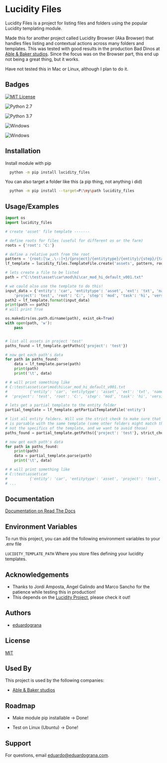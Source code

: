 
#  Lucidity Files

Lucidity Files is a project for listing files and folders using the popular Lucidity templating module.

Made this for another project called Lucidity Browser (Aka Browser) that handles files listing and contextual actions across many folders and templates. This was tested with good results in the production Bad Dinos at [Able & Baker studios](https://ableandbakerstudios.com/). Since the focus was on the Browser part, this end up not being a great thing, but it works.

Have not tested this in Mac or Linux, although I plan to do it.




## Badges

[![MIT License](https://img.shields.io/badge/License-MIT-green.svg)](https://choosealicense.com/licenses/mit/)

![Python 2.7](https://img.shields.io/badge/Python-2-blue)

![Python 3.7](https://img.shields.io/badge/Python-3-blue)

![Windows](https://img.shields.io/badge/OS-Windows-blue)

![Windows](https://img.shields.io/badge/Status-Beta-yellow)


## Installation

Install module with pip

```bash
  python -m pip install lucidity_files
```

You can also target a folder like this (a pip thing, not anything i did)

```bash
  python -m pip install --target=P:\my\path lucidity_files
```

## Usage/Examples

```python
import os
import lucidity_files

# create 'asset' file template -------

# define roots for files (useful for different os or the farm)
roots = {'root': 'C:'}

# define a relative path from the root
pattern = '{root:[\w_.\-:]+}/{project}/{entitytype}/{entity}/{step}/{task}/{entity}_{step}_{task}_{name}_v{version}.{ext}'
lf_template = lucidity_files.TemplateFile.create('assets', pattern, roots=roots)

# lets create a file to be listed
path = r"C:\test\asset\car\mod\hi\car_mod_hi_default_v001.txt"

# we could also use the template to do this!
input_data = {'entity': 'car', 'entitytype': 'asset', 'ext': 'txt', 'name': 'default',
    'project': 'test', 'root': 'C:', 'step': 'mod', 'task': 'hi', 'version': '001'}
path2 = lf_template.format(input_data)
print(path == path2)
# will print True

os.makedirs(os.path.dirname(path), exist_ok=True)
with open(path, 'w'):
    pass


# list all assets in project 'test'
paths_found = lf_template.getPaths({'project': 'test'})

# now get each path's data
for path in paths_found:
    data = lf_template.parse(path)
    print(path)
    print('\t', data)

# # will print something like
# C:\test\asset\car\mod\hi\car_mod_hi_default_v001.txt
#          {'entity': 'car', 'entitytype': 'asset', 'ext': 'txt', 'name': 'default',
#  'project': 'test', 'root': 'C:', 'step': 'mod', 'task': 'hi', 'version': '001'}

# lets get a partial template to the entity folder
partial_template = lf_template.getPartialTemplateFile('entity')

# list all entity folders. Will use the strict check to make sure that what get listed
# is parsable with the same template (some other folders might match the glob but
# not the specifics of the template, and we want to avoid those)
paths_found = partial_template.getPaths({'project': 'test'}, strict_check=True)

# now get each path's data
for path in paths_found:
    print(path)
    data = partial_template.parse(path)
    print('\t', data)

# # will print something like
# C:\test\asset\car
#          {'entity': 'car', 'entitytype': 'asset', 'project': 'test', 'root': 'C:'}
# ...


```


## Documentation

[Documentation on Read The Docs](https://lucidity-files.readthedocs.io/en/latest/)




## Environment Variables

To run this project, you can add the following environment variables to your .env file

`LUCIDITY_TEMPLATE_PATH` 
Where you store files defining your lucidity templates.



## Acknowledgements

 - Thanks to Jordi Amposta, Angel Galindo and Marco Sancho for the patience while testing this in production!
 - This depends on the [Lucidity Project](https://pypi.org/project/Lucidity/), please check it out!

## Authors

- [eduardograna](https://gitlab.com/eduardograna)


## License

[MIT](https://choosealicense.com/licenses/mit/)


## Used By

This project is used by the following companies:

- [Able & Baker studios](https://ableandbakerstudios.com/)


## Roadmap

- Make module pip installable -> Done!

- Test on Linux (Ubuntu) -> Done!


## Support

For questions, email eduardo@eduardograna.com.

